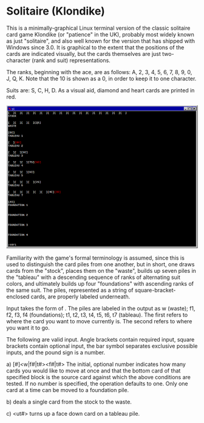 Solitaire (Klondike)
====================

This is a minimally-graphical Linux terminal version of the classic solitaire
card game Klondike (or "patience" in the UK), probably most widely known as
just "solitaire", and also well known for the version that has shipped with
Windows since 3.0. It is graphical to the extent that the positions of the
cards are indicated visually, but the cards themselves are just two-character
(rank and suit) representations.

The ranks, beginning with the ace, are as follows: A, 2, 3, 4, 5, 6, 7, 8, 9,
0, J, Q, K.  Note that the 10 is shown as a 0, in order to keep it to one
character.

Suits are: S, C, H, D. As a visual aid, diamond and heart cards are printed in
red.

![Solitaire screenshot](solitaire.png)

Familiarity with the game's formal terminology is assumed, since this is used
to distinguish the card piles from one another, but in short, one draws cards
from the "stock", places them on the "waste", builds up seven piles in the
"tableau" with a descending sequence of ranks of alternating suit colors, and
ultimately builds up four "foundations" with ascending ranks of the same suit.
The piles, represented as a string of square-bracket-enclosed cards, are
properly labeled underneath.

Input takes the form of <label><label>. The piles are labeled in the output as
w (waste); f1, f2, f3, f4 (foundations); t1, t2, t3, t4, t5, t6, t7 (tableau).
The first <label> refers to where the card you want to move currently is.  The
second <label> refers to where you want it to go.

The following are valid input. Angle brackets contain required input, square
brackets contain optional input, the bar symbol separates exclusive possible
inputs, and the pound sign is a number.

a) [#]<w|f#|t#><f#|t#> The initial, optional number indicates how many cards
you would like to move at once and that the bottom card of that specified block
is the source card against which the above conditions are tested. If no number
is specified, the operation defaults to one. Only one card at a time can be
moved to a foundation pile.

b) <d> deals a single card from the stock to the waste.

c) <ut#> turns up a face down card on a tableau pile.
